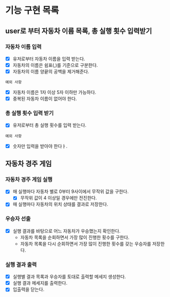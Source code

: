 # 기능 구현 목록

## user로 부터 자동차 이름 목록, 총 실행 횟수 입력받기

### 자동차 이름 입력

- [x] 유저로부터 자동차 이름을 입력 받는다.
- [x] 자동차의 이름은 쉼표(,)를 기준으로 구분한다.
- [x] 자동차의 이름 양끝의 공백을 제거해준다.

`예외 사항`

- [x] 자동차 이름은 1자 이상 5자 이하만 가능하다.
- [x] 중복된 자동차 이름이 없어야 한다.

### 총 실행 횟수 입력 받기

- [x] 유저로부터 총 실행 횟수를 입력 받는다.

`예외 사항`

- [x] 숫자만 입력을 받아야 한다ㅏ.

## 자동차 경주 게임

### 자동차 경주 게임 실행

- [x] 매 실행마다 자동차 별로 0부터 9사이에서 무작위 값을 구한다.
  - [x] 무작위 값이 4 이상일 경우에만 전진한다.
- [x] 매 실행마다 자동차의 위치 상태를 결과로 저장한다.

### 우승자 선출

- [x] 실행 결과를 바탕으로 어느 자동차가 우승했는지 확인한다.
  - 자동차 목록을 순회하면서 가장 많이 진행한 횟수를 구한다.
  - 자동차 목록을 다시 순회하면서 가장 많이 진행한 횟수를 갖는 우승자를 저장한다.

### 실행 결과 출력

- [x] 실행별 결과 목록과 우승자를 토대로 출력할 메세지 생성한다.
- [x] 실행 결과 메세지를 출력한다.
- [x] 입출력을 닫는다.
